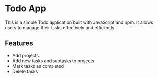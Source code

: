 # Todo App

This is a simple Todo application built with JavaScript and npm. It allows users to manage their tasks effectively and efficiently.

## Features
- Add projects
- Add new tasks and subtasks to projects
- Mark tasks as completed
- Delete tasks

